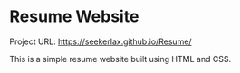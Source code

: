 # Resume Website

Project URL: https://seekerlax.github.io/Resume/

This is a simple resume website built using HTML and CSS.
